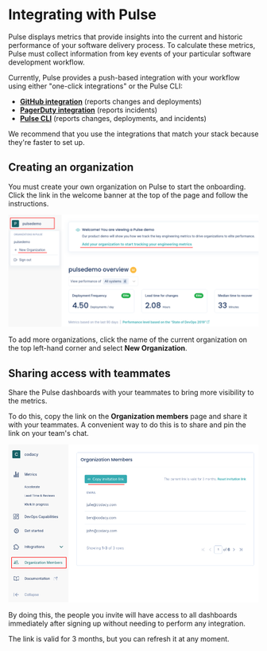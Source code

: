 # Integrating with Pulse

Pulse displays metrics that provide insights into the current and historic performance of your software delivery process. To calculate these metrics, Pulse must collect information from key events of your particular software development workflow.

<!--TODO Include this information about supporting more one-click integrations:

Pulse is developing "one-click integrations" for the most popular Git providers, CI/CD platforms, and incident management tools. These integrations simplify the process of setting up your workflows to send data to Pulse.
-->

Currently, Pulse provides a push-based integration with your workflow using either "one-click integrations" or the Pulse CLI:

-   **[GitHub integration](one-click-integrations/github-integration.md)** (reports changes and deployments)
-   **[PagerDuty integration](one-click-integrations/pagerduty-integration.md)** (reports incidents)
-   **[Pulse CLI](cli/cli.md)** (reports changes, deployments, and incidents)

We recommend that you use the integrations that match your stack because they're faster to set up.

## Creating an organization

You must create your own organization on Pulse to start the onboarding. Click the link in the welcome banner at the top of the page and follow the instructions.

![Adding a new organization on Pulse](images/organization-add.png)

To add more organizations, click the name of the current organization on the top left-hand corner and select **New Organization**.

## Sharing access with teammates

Share the Pulse dashboards with your teammates to bring more visibility to the metrics.

To do this, copy the link on the **Organization members** page and share it with your teammates. A convenient way to do this is to share and pin the link on your team's chat.

![Inviting teammates to Pulse](images/inviting-members.png)

By doing this, the people you invite will have access to all dashboards immediately after signing up without needing to perform any integration.

The link is valid for 3 months, but you can refresh it at any moment.
